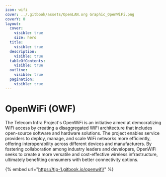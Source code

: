```yaml
---
icon: wifi
cover: ../.gitbook/assets/OpenLAN.org Graphic_OpenWiFi.png
coverY: 0
layout:
  cover:
    visible: true
    size: hero
  title:
    visible: true
  description:
    visible: true
  tableOfContents:
    visible: true
  outline:
    visible: true
  pagination:
    visible: true
---
```


# OpenWiFi (OWF)

The Telecom Infra Project's OpenWiFi is an initiative aimed at democratizing WiFi access by creating a disaggregated WiFi architecture that includes open-source software and hardware solutions. The project enables service providers to deploy, manage, and scale WiFi networks more efficiently, offering interoperability across different devices and manufacturers. By fostering collaboration among industry leaders and developers, OpenWiFi seeks to create a more versatile and cost-effective wireless infrastructure, ultimately benefiting consumers with better connectivity options.

{% embed url="https://tip-1.gitbook.io/openwifi/" %}
